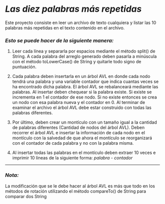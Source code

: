 # *Las diez palabras más repetidas*

Este proyecto consiste en leer un archivo de texto cualquiera y listar las 10 palabras más repetidas
en el texto contenido en el archivo. 

### *Esto se puede hacer de la siguiente manera:*

1. Leer cada línea y separarla por espacios mediante el método split() de String. A cada
palabra del arreglo generado deben pasarla a minúscula con el método toLowerCase()
de String y quitarle todo signo de puntuación.

2. Cada palabra deben insertarla en un árbol AVL en donde cada nodo tendrá una palabra y
una variable contador que indica cuantas veces se ha encontrado dicha palabra. El árbol
AVL se rebalanceará mediante las palabras. Al insertar deben chequear si la palabra existe.
Si existe se incrementa en 1 el contador de ese nodo. Si no existe entonces se crea un
nodo con esa palabra nueva y el contador en 0. Al terminar de examinar el archivo el árbol
AVL debe estar construido con todas las palabras diferentes.

3. Por último, deben crear un montículo con un tamaño igual a la cantidad de palabras
diferentes (Cantidad de nodos del árbol AVL). Deben recorrer el árbol AVL e insertar la
información de cada nodo en el montículo con la salvedad de que ahora el montículo se
reorganizará con el contador de cada palabra y no con la palabra misma.

4. Al insertar todas las palabras en el montículo deben extraer 10 veces e imprimir 10 líneas
de la siguiente forma: 
*palabra - contador*
---
### *Nota:*

La modificación que se le debe hacer al árbol AVL es más que todo en los métodos de
rotación utilizando el método compareTo() de String para comparar dos String

